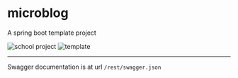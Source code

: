 # microblog
A spring boot template project

![school project](https://img.shields.io/badge/-SCHOOL_PROJECT-critical)
![template](https://img.shields.io/badge/-TEMPLATE_PROJECT-informational)

---

Swagger documentation is at url `/rest/swagger.json`